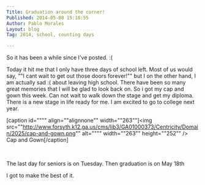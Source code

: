 ```yaml
---
Title: Graduation around the corner!
Published: 2014-05-08 15:18:55
Author: Pablo Morales
Layout: blog
Tag: 2014, school, counting days

---
```

So it has been a while since I've posted. :(

Today it hit me that I only have three days of school left. Most of us would say, ""I cant wait to get out those doors forever!"" but I on the other hand, I am actually sad :( about leaving high school. There have been so many great memories that I will be glad to look back on. So i got my cap and gown this week. Can not wait to walk down the stage and get my diploma. There is a new stage in life ready for me. I am excited to go to college next year.

[caption id="""" align=""alignnone"" width=""263""]<img src=""http://www.forsyth.k12.ga.us/cms/lib3/GA01000373/Centricity/Domain/2025/cap-and-gown.png"" alt="""" width=""263"" height=""252"" /> Cap and Gown[/caption]

&nbsp;

The last day for seniors is on Tuesday. Then graduation is on May 18th

I got to make the best of it.